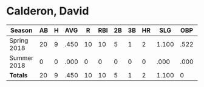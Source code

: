 # Calderon, David

| Season      | AB          | H           | AVG         | R           | RBI         | 2B          | 3B          | HR          | SLG         | OBP         | RSP         | SAF         | K           | BB          | PO          | A           | E           | FAVE        | IP          | H           | K           | BB          | R           | ER          | ERA         
| ----------- | ----------- | ----------- | ----------- | ----------- | ----------- | ----------- | ----------- | ----------- | ----------- | ----------- | ----------- | ----------- | ----------- | ----------- | ----------- | ----------- | ----------- | ----------- | ----------- | ----------- | ----------- | ----------- | ----------- | ----------- | ----------- 
| Spring 2018 | 20          | 9           | .450        | 10          | 10          | 5           | 1           | 2           | 1.100       | .522        | .571        | 1           | 1           | 2           | 11          | 6           | 2           | .895        | 0           | 0           | 0           | 0           | 0           | 0           | .000        
| Summer 2018 | 0           | 0           | .000        | 0           | 0           | 0           | 0           | 0           | .000        | .000        | .000        | 0           | 0           | 0           | 0           | 0           | 0           | .000        | 0           | 0           | 0           | 0           | 0           | 0           | .000        
| **Totals**  | 20          | 9           | .450        | 10          | 10          | 5           | 1           | 2           | 1.100       | 0           | 0           | 1           | 1           | 2           | 11          | 6           | 2           | .895        | 0.0         | 0           | 0           | 0           | 0           | 0           | 0           
